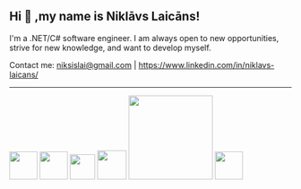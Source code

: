 ## Hi 👋 ,my name is Niklāvs Laicāns!

I'm a .NET/C# software engineer. I am always open to new opportunities, strive for new knowledge, and want to develop myself.

Contact me: niksislai@gmail.com | https://www.linkedin.com/in/niklavs-laicans/
<hr>
<p align="left">
  <img src="https://seeklogo.com/images/C/c-sharp-c-logo-02F17714BA-seeklogo.com.png" width="50">
  <img src="https://iconape.com/wp-content/files/ni/64759/png/git-icon.png" width="50">
  <img src="https://www.freepnglogos.com/uploads/html5-logo-png/html5-logo-opencode-css-8.png" width="45">
  <img src="https://www.freepnglogos.com/uploads/html5-logo-png/html5-logo-html-logo-0.png" width="52">
  <img src="https://upload.wikimedia.org/wikipedia/commons/8/8a/Official_unity_logo.png" width="150">
  <img src="" width="50">
</p>
